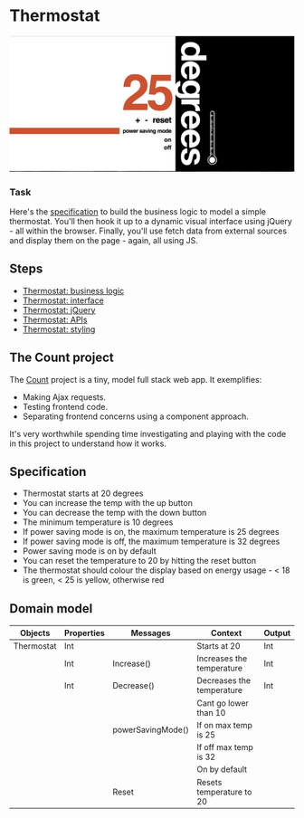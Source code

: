 # Thermostat

![](./images/thermostat-styled.png)

### Task

Here's the [specification](./specification.md) to build the business logic to model a simple thermostat. You'll then hook it up to a dynamic visual interface using jQuery - all within the browser. Finally, you'll use fetch data from external sources and display them on the page - again, all using JS.

## Steps

* [Thermostat: business logic](business-logic.md)
* [Thermostat: interface](interface.md)
* [Thermostat: jQuery](jquery.md)
* [Thermostat: APIs](apis.md)
* [Thermostat: styling](styling.md)

## The Count project

The [Count](https://github.com/dearshrewdwit/count) project is a tiny, model full stack web app.  It exemplifies:

* Making Ajax requests.
* Testing frontend code.
* Separating frontend concerns using a component approach.

It's very worthwhile spending time investigating and playing with the code in this project to understand how it works.

## Specification

- Thermostat starts at 20 degrees
- You can increase the temp with the up button
- You can decrease the temp with the down button
- The minimum temperature is 10 degrees
- If power saving mode is on, the maximum temperature is 25 degrees
- If power saving mode is off, the maximum temperature is 32 degrees
- Power saving mode is on by default
- You can reset the temperature to 20 by hitting  the reset button
- The thermostat should colour the display based on energy usage - < 18 is green, < 25 is yellow, otherwise red

## Domain model

| Objects | Properties | Messages | Context | Output|
| ----- | ----- | ------ | ----- |------ |
| Thermostat | Int | | Starts at 20 | Int |
|  | Int | Increase() |  Increases the temperature | Int |
|  | Int | Decrease() |  Decreases the temperature | Int |
|  | | | Cant go lower than 10 | |
|  | | powerSavingMode() | If on max temp is 25| |
|  | | | If off max temp is 32 | |
|  | | | On by default | |
|  | | Reset |  Resets temperature to 20 | |